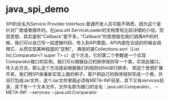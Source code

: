 # java_spi_demo

SPI的全名为Service Provider Interface.普通开发人员可能不熟悉，因为这个是针对厂商或者插件的。在java.util.ServiceLoader的文档里有比较详细的介绍。究其思想，其实是和"Callback"差不多。“Callback”的思想是在我们调用API的时候，我们可以自己写一段逻辑代码，传入到API里面，API内部在合适的时候会调用它，从而实现某种程度的“定制”。
典型的是Collections.sort（List<T> list,Comparator<? super T> c）这个方法，它的第二个参数是一个实现Comparator接口的实例。我们可以根据自己的排序规则写一个类，实现此接口，传入此方法，那么这个方法就会根据我们的规则对list进行排序。
把这个思想扩展开来，我们用SPI来重新实现上面的例子。客户把自己的排序规则写成一个类，并且打包成Jar文件，这个Jar文件里面必须有META-INF目录，其下又有services目录，其下有一个文本文件，文件名即为接口的全名：java.util.Comparator。
--META-INF
--services
--java.util.Comparator


